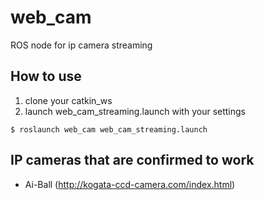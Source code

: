 # web_cam
ROS node for ip camera streaming

## How to use
1. clone your catkin_ws
2. launch web_cam_streaming.launch with your settings
```
$ roslaunch web_cam web_cam_streaming.launch
```

## IP cameras that are confirmed to work
- Ai-Ball (http://kogata-ccd-camera.com/index.html) 

